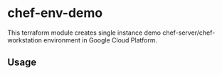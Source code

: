 # chef-env-demo

This terraform module creates single instance demo chef-server/chef-workstation environment in Google Cloud Platform.

## Usage
